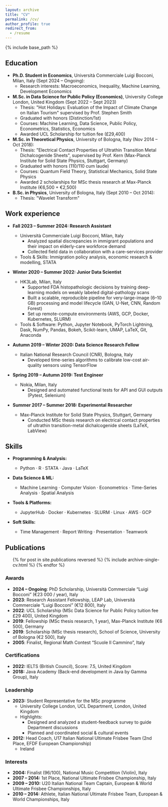 ```yaml
---
layout: archive
title: "CV"
permalink: /cv/
author_profile: true
redirect_from:
  - /resume
---
```


{% include base_path %}

## Education
 
* **Ph.D. Student in Economics**, Università Commerciale Luigi Bocconi, Milan, Italy (Sept 2024 – Ongoing):
  * Research interests: Macroeconomics, Inequality, Machine Learning, Development Economics
* **M.Sc. in Data Science for Public Policy (Economics)**, University College London, United Kingdom (Sept 2022 – Sept 2023)
  * Thesis: "Hot Holidays: Evaluation of the Impact of Climate Change on Italian Tourism" supervised by Prof. Stephen Smith
  * Graduated with honors (Distinction/1st)
  * Courses: Machine Learning, Data Science, Public Policy, Econometrics, Statistics, Economics
  * Awarded UCL Scholarship for tuition fee (£29,400)
* **M.Sc. in Theoretical Physics**, University of Bologna, Italy (Nov 2014 – Oct 2018):
  * Thesis: "Electrical Contact Properties of Ultrathin Transition Metal Dichalcogenide Sheets", supervised by Prof. Kern (Max-Planck Institute for Solid State Physics, Stuttgart, Germany)
  * Graduated with honors (110/110 cum laude)
  * Courses: Quantum Field Theory, Statistical Mechanics, Solid State Physics
  * Awarded 2 scholarships for MSc thesis research at Max-Planck Institute (€6,500 + €2,500)
* **B.Sc. in Physics**, University of Bologna, Italy (Sept 2010 – Oct 2014):
  * Thesis: "Wavelet Transform"

## Work experience
 
* **Fall 2023 – Summer 2024: Research Assistant**  
  * Università Commerciale Luigi Bocconi, Milan, Italy  
    * Analyzed spatial discrepancies in immigrant populations and their impact on elderly-care workforce demand  
    * Collected field data in collaboration with a care-services provider  
  * Tools & Skills: Immigration policy analysis, economic research & modelling, STATA

* **Winter 2020 – Summer 2022: Junior Data Scientist**  
  * HK3Lab, Milan, Italy  
    * Supported FDA histopathologic decisions by training deep-learning models on weakly labeled digital-pathology scans  
    * Built a scalable, reproducible pipeline for very-large-image (6–10 GB) processing and model lifecycle (GAN, U-Net, CNN, Random Forest)  
    * Set up remote-compute environments (AWS, GCP, Docker, Kubernetes, SLURM)  
  * Tools & Software: Python, Jupyter Notebook, PyTorch Lightning, Dask, NumPy, Pandas, Bokeh, Scikit-learn, UMAP, LaTeX, Git, Anaconda  

* **Autumn 2019 – Winter 2020: Data Science Research Fellow**  
  * Italian National Research Council (CNR), Bologna, Italy  
    * Developed time-series algorithms to calibrate low-cost air-quality sensors using TensorFlow  

* **Spring 2019 – Autumn 2019: Test Engineer**  
  * Nokia, Milan, Italy  
    * Designed and automated functional tests for API and GUI outputs (Pytest, Selenium)  

* **Summer 2017 – Summer 2018: Experimental Researcher**  
  * Max-Planck Institute for Solid State Physics, Stuttgart, Germany  
    * Conducted MSc thesis research on electrical contact properties of ultrathin transition-metal dichalcogenide sheets (LaTeX, LabView)

## Skills
 
* **Programming & Analysis:**  
  * Python · R · STATA · Java · LaTeX  

* **Data Science & ML:**  
  * Machine Learning · Computer Vision · Econometrics · Time-Series Analysis · Spatial Analysis  

* **Tools & Platforms:**  
  * JupyterHub · Docker · Kubernetes · SLURM · Linux · AWS · GCP  

* **Soft Skills:**  
  * Time Management · Report Writing · Presentation · Teamwork  

## Publications
 
<ul>{% for post in site.publications reversed %}
  {% include archive-single-cv.html %}
{% endfor %}</ul>

<!--   
## Talks
 
<ul>{% for post in site.talks reversed %}
  {% include archive-single-talk-cv.html  %}
{% endfor %}</ul>
  
## Teaching
 
<ul>{% for post in site.teaching reversed %}
  {% include archive-single-cv.html %}
{% endfor %}</ul>
  
## Service and leadership
 
* Currently signed in to 43 different slack teams -->

### Awards
 
* **2024 – Ongoing**: PhD Scholarship, Università Commerciale “Luigi Bocconi” (€23 000 / year), Italy  
* **2023**: Research Assistant Fellowship, LEAP Lab, Università Commerciale “Luigi Bocconi” (€12 800), Italy  
* **2022**: UCL Scholarship (MSc Data Science for Public Policy tuition fee £29 400), United Kingdom  
* **2019**: Fellowship (MSc thesis research, 1 year), Max-Planck Institute (€6 500), Germany  
* **2019**: Scholarship (MSc thesis research), School of Science, University of Bologna (€2 500), Italy  
* **2005**: Finalist, Regional Math Contest “Scuole Il Cammino”, Italy  

### Certifications
 
* **2022:** IELTS (British Council), Score: 7.5, United Kingdom  
* **2018:** Java Academy (Back-end development in Java by Gamma Group), Italy  

### Leadership
 
* **2023:** Student Representative for the MSc programme  
  * University College London, UCL Department, London, United Kingdom  
  * Highlights:  
    * Designed and analyzed a student-feedback survey to guide Department discussions  
    * Planned and coordinated social & cultural events  
* **2012:** Head Coach, U17 Italian National Ultimate Frisbee Team (2nd Place, EFDF European Championship)  
  * Ireland  

### Interests
 
* **2004:** Finalist (96/100), National Music Competition (Violin), Italy  
* **2007 – 2014:** 1st Place, National Ultimate Frisbee Championship, Italy  
* **2009 – 2010:** U20 Italian National Team Captain, European & World Ultimate Frisbee Championships, Italy  
* **2010 – 2014:** Athlete, Italian National Ultimate Frisbee Team, European & World Championships, Italy
